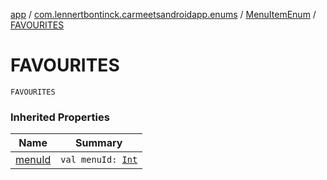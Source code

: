[app](../../index.md) / [com.lennertbontinck.carmeetsandroidapp.enums](../index.md) / [MenuItemEnum](index.md) / [FAVOURITES](./-f-a-v-o-u-r-i-t-e-s.md)

# FAVOURITES

`FAVOURITES`

### Inherited Properties

| Name | Summary |
|---|---|
| [menuId](menu-id.md) | `val menuId: `[`Int`](https://kotlinlang.org/api/latest/jvm/stdlib/kotlin/-int/index.html) |
